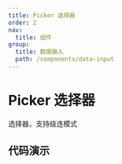 ```yaml
---
title: Picker 选择器
order: 2
nav:
  title: 组件
group:
  title: 数据输入
  path: /components/data-input
---
```


# Picker 选择器

选择器，支持级连模式

## 代码演示

<code src="./demo/picker.tsx" />

<code src="./demo/index.tsx" />

<code src="./demo/multiple.tsx" />

<code src="./demo/cascade.tsx" />

<API src="../../../src/Picker/index.tsx"></API>
